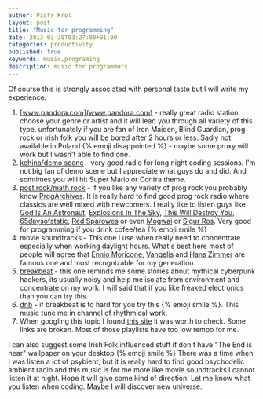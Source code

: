 ```yaml
---
author: Piotr Król
layout: post
title: "Music for programming"
date: 2013-03-30T03:27:00+01:00
categories: productivity
published: true
keywords: music,programing
description: music for programmers
---
```


Of course this is strongly associated with personal taste but I will write my 
experience. 

1. [www.pandora.com](www.pandora.com) - really great radio station, choose your 
   genre or artist and it will lead you through all variety of this type. 
   unfortunately if you are fan of Iron Maiden, Blind Guardian, prog rock or 
   irish folk you will be bored after 2 hours or less. Sadly not available in 
   Poland {% emoji disappointed %} - maybe some proxy will work but I wasn't able to find one.
2. [kohina/demo scene](http://www.kohina.com/) - very good radio for long night 
   coding sessions. I'm not big fan of demo scene but I appreciate what guys do 
   and did. And somtimes you will hit Super Mario or Contra theme.
3. [post rock/math rock](http://www.progarchives.com/subgenre.asp?style=32) - if you like any variety of prog rock you probably 
   know [ProgArchives](http://www.progarchives.com/). It is really hard to find 
   good prog rock radio where classics are well mixed with newcomers. I really 
   like to listen guys like [God Is An Astronaut](http://www.progarchives.com/subgenre.asp?style=32), 
   [Explosions In The Sky](http://www.explosionsinthesky.com/), [This Will Destroy You](http://twdy.tumblr.com/),
   [65daysofstatic](http://www.65daysofstatic.com/), [Red Sparowes](http://www.redsparowes.com/News.aspx) or even
   [Mogwai](http://mogwai.sandbag.uk.com/lesrevenants/) or [Sigur Ros](http://www.sigur-ros.co.uk/).
   Very good for programming if you drink cofee/tea {% emoji smile %}
4. movie soundtracks - This one I use when really need to concentrate 
   especially when working daylight hours. What's best here most of people will 
   agree that [Ennio Moricone](http://www.enniomorricone.it/uk/news.php), [Vangelis](http://elsew.com/) and [Hans Zimmer](http://www.hans-zimmer.com/)
   are famous one and most recognizable for my generation.
5. [breakbeat](http://nsbradio.co.uk/content/) - this one reminds me some stories about mythical cyberpunk 
   hackers, its usually noisy and help me isolate from environment and 
   concentrate on my work. I will said that if you like freaked electronics than 
   you can try this.
6. [dnb](http://www.shoutcast.com/Internet-Radio/drum%20and%20base) - if 
   breakbeat is to hard for you try this {% emoji smile %}. This music tune me in channel of 
   rhythmical work.
7. When googling this topic I found [this site](http://musicforprogramming.net/)
it was worth to check. Some links are broken. Most of those playlists have too 
low tempo for me.

I can also suggest some Irish Folk influenced stuff if don't have "The End is 
near" wallpaper on your desktop {% emoji smile %} There was a time when I was listen a lot of 
psybient, but it is really hard to find good psychodelic ambient radio and this 
music is for me more like movie soundtracks I cannot listen it at night.
Hope it will give some kind of direction. Let me know what you listen when coding.
Maybe I will discover new universe.

